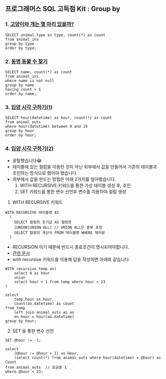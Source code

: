 ## 프로그래머스 SQL 고득점 Kit : Group by

### 1. [고양이와 개는 몇 마리 있을까?](https://programmers.co.kr/learn/courses/30/lessons/59040)
```
SELECT animal_type as type, count(*) as count
from animal_ins
group by type
order by type;
```

### 2. [동명 동물 수 찾기](https://programmers.co.kr/learn/courses/30/lessons/59041)
```
SELECT name, count(*) as count
from animal_ins
where name is not null
group by name
having count > 1
order by name;
```

### 3. [입양 시각 구하기(1)](https://programmers.co.kr/learn/courses/30/lessons/59412)
```
SELECT hour(datetime) as hour, count(*) as count
from animal_outs
where hour(datetime) between 9 and 19
group by hour
order by hour;
```

### 4. [입양 시각 구하기(2)](https://programmers.co.kr/learn/courses/30/lessons/59413)
- 광탈했습니다😂
- 테이블에 있는 컬럼을 이용한 것이 아닌 외부에서 값을 만들어서 기존의 테이블과 조인하는 방식으로 했어야 했습니다.
- 외부에서 값을 만드는 방법은 아래 2가지를 알아봤습니다.
  1. WITH RECURSIVE 키워드를 통한 가상 테이블 생성 후, 조인
  2. SET 키워드를 통한 변수 선언후 변수를 이용하여 컬럼 생성
 
1. WITH RECURSIVE 키워드
```
WITH RECURSIVE 테이블명 AS
  (
    SELECT 컬럼의 초기값 AS 컬럼명
    [UNION|UNION ALL] // UNION ALL은 중복 포함
    SELECT 컬럼의 계산식 FROM 테이블명 WHERE 제어문
  )
```
- RECURSION 이기 때문에 반드시 종료조건이 명시되어야합니다.
- [관련 문서](https://www.geeksforgeeks.org/mysql-recursive-cte-common-table-expressions/)
- with recursive 키워드를 이용해 답을 작성하면 아래와 같습니다.
```
WITH recursive temp as(
    select 0 as hour
    union
    select hour + 1 from temp where hour < 23
)
    
select 
    temp.hour as hour,
    count(ao.datetime) as count
from temp
    left join animal_outs as ao 
    on hour = hour(ao.datetime)
group by hour;
```
 
2. SET 을 통한 변수 선언
```
SET @hour := -1;

select 
    (@hour := @hour + 1) as Hour, 
    (select count(*) from animal_outs where hour(datetime) = @hour) as Count
from animal_outs  // 궁금증 1
where @hour < 23;

```
  
